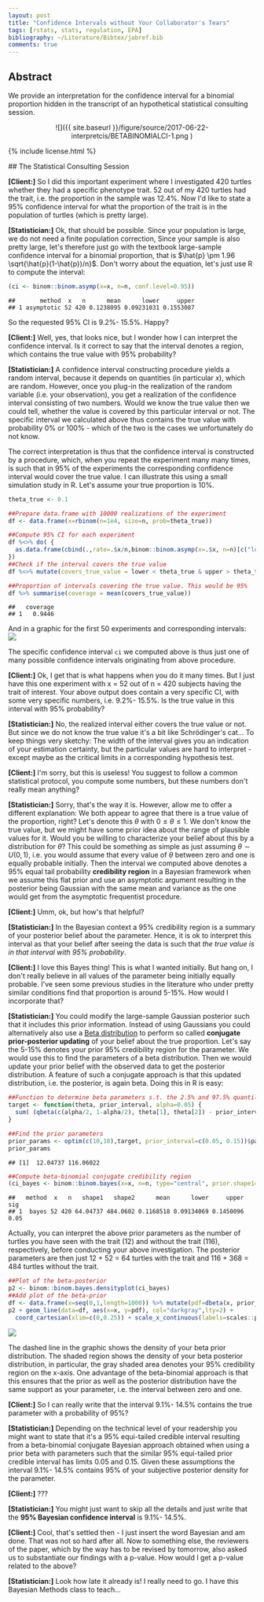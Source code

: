 ```yaml
---
layout: post
title: "Confidence Intervals without Your Collaborator's Tears"
tags: [rstats, stats, regulation, EPA]
bibliography: ~/Literature/Bibtex/jabref.bib
comments: true
---
```







## Abstract

We provide an interpretation for the confidence interval for a
binomial proportion hidden in the transcript of an hypothetical
statistical consulting session.

<center>
![]({{ site.baseurl }}/figure/source/2017-06-22-interpretcis/BETABINOMIALCI-1.png )
</center>

{% include license.html %}

<p>
## The Statistical Consulting Session

**[Client:]** So I did this important experiment where I investigated 420
turtles whether they had a specific phenotype trait. 52 out of my 420
turtles had the trait, i.e. the proportion in the sample was 12.4%.
Now I'd like to state a 95% confidence
interval for what the proportion of the trait is in the population of
turtles (which is pretty large).

**[Statistician:]** Ok, that should be possible. Since your population
is large, we do not need a finite population correction, Since your
sample is also pretty large, let's therefore just go with the textbook
large-sample confidence interval for a binomial proportion, that is $\hat{p}
\pm 1.96 \sqrt{\hat{p}(1-\hat{p})/n}$. Don't worry about the equation,
let's just use R to compute the interval:


```r
(ci <- binom::binom.asymp(x=x, n=n, conf.level=0.95))
```

```
##       method  x   n      mean      lower     upper
## 1 asymptotic 52 420 0.1238095 0.09231031 0.1553087
```

So the requested 95% CI is 9.2%-
15.5%. Happy?

**[Client:]** Well, yes, that looks nice, but I wonder how I can
interpret the confidence interval. Is it correct to say that the interval
denotes a region, which contains the true value with 95%
probability?

**[Statistician:]** A confidence interval constructing procedure
yields a random interval, because it depends on quantities (in
particular $x$), which are random. However, once you plug-in the
realization of the random variable (i.e. your observation), you get a
realization of the confidence interval consisting of two numbers.
Would we know the true value then we could tell, whether the value is
covered by this particular interval or not. The specific interval we
calculated above thus contains the true value with probability 0% or
100% - which of the two is the cases we unfortunately do not know.

The correct interpretation is thus that the confidence interval is
constructed by a procedure, which, when you repeat the experiment many
many times, is such that in 95% of the experiments the corresponding confidence
interval would cover the true value. I can illustrate this using a
small simulation study in R. Let's assume your true proportion is 10%.


```r
theta_true <- 0.1

##Prepare data.frame with 10000 realizations of the experiment
df <- data.frame(x=rbinom(n=1e4, size=n, prob=theta_true))

##Compute 95% CI for each experiment
df %<>% do( {
  as.data.frame(cbind(.,rate=.$x/n,binom::binom.asymp(x=.$x, n=n)[c("lower","upper")]))
})
##Check if the interval covers the true value
df %<>% mutate(covers_true_value = lower < theta_true & upper > theta_true)

##Proportion of intervals covering the true value. This would be 95%
df %>% summarise(coverage = mean(covers_true_value))
```

```
##   coverage
## 1   0.9446
```

And in a graphic for the first 50 experiments and corresponding intervals:
<img src="{{ site.baseurl }}/figure/source/2017-06-22-interpretcis/unnamed-chunk-6-1.png" style="display: block; margin: auto;" />

The specific confidence interval `ci` we computed above is thus just
one of many possible confidence intervals originating from above procedure.

**[Client:]** Ok, I get that is what happens when you do it many
times. But I just have this one experiment with x = 52 out of
n = 420 subjects having the trait of interest. Your above output does
contain a very specific CI, with some very specific
numbers, i.e. 9.2%- 15.5%.
Is the true value in this interval with 95% probability?

**[Statistician:]** No, the realized interval either covers the true
value or not. But since we do not know the true value it's a bit like
Schrödinger's cat... To keep things very sketchy: The width of the
interval gives you an indication of your estimation certainty, but the
particular values are hard to interpret - except maybe as the critical
limits in a corresponding hypothesis test.

**[Client:]** I'm sorry, but this is useless! You suggest to follow a
common statistical protocol, you compute some numbers, but these numbers don't
really mean anything?

**[Statistician:]** Sorry, that's the way it is. However, allow me to
offer a different explanation: We both appear to agree that there is a
true value of the proportion, right? Let's denote this $\theta$ with
$0 \leq \theta \leq 1$.  We don't know the true value, but we might
have some prior idea about the range of plausible values for it. Would
you be willing to characterize your belief about this by a
distribution for $\theta$?  This could be something as simple as just
assuming $\theta \sim U(0,1)$, i.e. you would assume that every value
of $\theta$ between zero and one is equally probable initially. Then
the interval we computed above denotes a 95% equal tail probability
**credibility region** in a Bayesian framework when we assume this flat
prior and use an asymptotic argument resulting in the posterior being
Gaussian with the same mean and variance as the one would get from the
asymptotic frequentist procedure.

**[Client:]** Umm, ok, but how's that helpful?

**[Statistician:]** In the Bayesian context a 95% credibility region
is a summary of your posterior belief about the parameter. Hence, it
is ok to interpret this interval as that your belief after seeing the
data is such that *the true
value is in that interval with 95% probability*.

**[Client:]** I love this Bayes thing! This is what I wanted
initially. But hang on, I don't really believe in all values of the
parameter being initially equally probable. I've seen some
previous studies in the literature who under pretty similar
conditions find that proportion is around 5-15%. How would I
incorporate that?

**[Statistician:]** You could modify the large-sample Gaussian
posterior such that it includes this prior information. Instead of
using Gaussians you could alternatively also use a
[Beta distribution](https://en.wikipedia.org/wiki/Beta_distribution)
to perform so called **conjugate prior-posterior updating** of your
belief about the true proportion. Let's say the 5-15% denotes your
prior 95% credibility region for the parameter. We would use this to
find the parameters of a beta distribution. Then we would update your
prior belief with the observed data to get the posterior
distribution. A feature of such a conjugate approach is that this
updated distribution, i.e. the posterior, is again beta. Doing this in
R is easy:


```r
##Function to determine beta parameters s.t. the 2.5% and 97.5% quantile match the specified values
target <- function(theta, prior_interval, alpha=0.05) {
  sum( (qbeta(c(alpha/2, 1-alpha/2), theta[1], theta[2]) - prior_interval)^2)
}

##Find the prior parameters
prior_params <- optim(c(10,10),target, prior_interval=c(0.05, 0.15))$par
prior_params
```

```
## [1]  12.04737 116.06022
```

```r
##Compute beta-binomial conjugate credibility region
(ci_bayes <- binom::binom.bayes(x=x, n=n, type="central", prior.shape1=prior_params[1], prior.shape2=prior_params[2]))
```

```
##   method  x   n   shape1   shape2      mean      lower     upper  sig
## 1  bayes 52 420 64.04737 484.0602 0.1168518 0.09134069 0.1450096 0.05
```

Actually, you can interpret the above prior parameters as the number of
turtles you have seen with the trait (12) and without
the trait (116), respectively, before conducting your
above investigation. The posterior parameters are then just
12 + 52 = 64 turtles
with the trait and 116 + 368 = 484 turtles without
the trait.


```r
##Plot of the beta-posterior
p2 <- binom::binom.bayes.densityplot(ci_bayes)
##Add plot of the beta-prior
df <- data.frame(x=seq(0,1,length=1000)) %>% mutate(pdf=dbeta(x, prior_params[1], prior_params[2]))
p2 + geom_line(data=df, aes(x=x, y=pdf), col="darkgray",lty=2) +
  coord_cartesian(xlim=c(0,0.25)) + scale_x_continuous(labels=scales::percent)
```

<img src="{{ site.baseurl }}/figure/source/2017-06-22-interpretcis/BETABINOMIALCI-1.png" style="display: block; margin: auto;" />

The dashed line in the graphic shows the density of your beta prior
distribution. The shaded region shows the density of your beta posterior
distribution, in particular, the gray shaded area denotes your 95%
credibility region on the x-axis.  One advantage of the beta-binomial
approach is that this ensures that the prior as well as the posterior
distribution have the same support as your parameter, i.e. the interval
between zero and one.

**[Client:]** So I can really write that the interval
9.1%-
14.5% contains the true parameter with
a probability of 95%?

**[Statistician:]** Depending on the technical level of your readership you might want to state that it's a 95% equi-tailed credible interval resulting from a beta-binomial
  conjugate Bayesian approach obtained when using a prior beta with parameters
  such that the similar 95% equi-tailed prior credible interval has limits
  0.05 and 0.15. Given these assumptions the interval
9.1%-
14.5%
contains 95% of your subjective posterior density for the parameter.

**[Client:]** ???

**[Statistician:]** You might just want to skip all the details and
  just write that the **95% Bayesian confidence interval** is 9.1%-
14.5%.

**[Client:]** Cool, that's settled then - I just insert the word
Bayesian and am done. That was not so hard after all. Now to something else, the
reviewers of the paper, which by the way has to be revised by tomorrow, also
asked us to substantiate our findings with a p-value. How
would I get a p-value related to the above?

**[Statistician:]** Look how late it already is! I really need to
  go. I have this Bayesian Methods class to teach...


